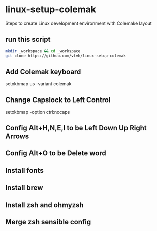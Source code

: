 # linux-setup-colemak
Steps to create Linux development environment with Colemake layout


## run this script
```sh
mkdir _workspace && cd _workspace
git clone https://github.com/vtvh/linux-setup-colemak
```

## Add Colemak keyboard

setxkbmap us -variant colemak

## Change Capslock to Left Control

setxkbmap -option ctrl:nocaps

## Config Alt+H,N,E,I to be Left Down Up Right Arrows

## Config Alt+O to be Delete word



## Install fonts

## Install brew

## Install zsh and ohmyzsh

## Merge zsh sensible config

